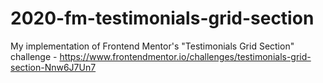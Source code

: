 # 2020-fm-testimonials-grid-section
My implementation of Frontend Mentor's "Testimonials Grid Section" challenge - https://www.frontendmentor.io/challenges/testimonials-grid-section-Nnw6J7Un7

